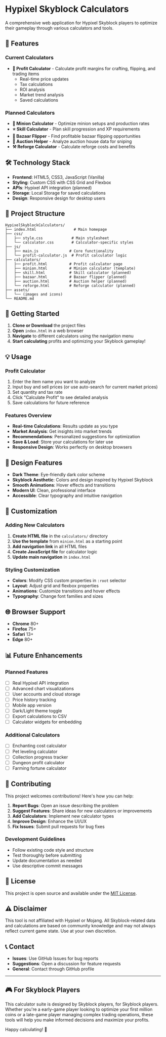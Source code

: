 # Hypixel Skyblock Calculators

A comprehensive web application for Hypixel Skyblock players to optimize their gameplay through various calculators and tools.

## 🎯 Features

### Current Calculators
- **💎 Profit Calculator** - Calculate profit margins for crafting, flipping, and trading items
  - Real-time price updates
  - Tax calculations
  - ROI analysis
  - Market trend analysis
  - Saved calculations

### Planned Calculators
- **🤖 Minion Calculator** - Optimize minion setups and production rates
- **⭐ Skill Calculator** - Plan skill progression and XP requirements
- **🏪 Bazaar Flipper** - Find profitable bazaar flipping opportunities
- **🔨 Auction Helper** - Analyze auction house data for sniping
- **⚒️ Reforge Calculator** - Calculate reforge costs and benefits

## 🛠️ Technology Stack

- **Frontend**: HTML5, CSS3, JavaScript (Vanilla)
- **Styling**: Custom CSS with CSS Grid and Flexbox
- **APIs**: Hypixel API integration (planned)
- **Storage**: Local Storage for saved calculations
- **Design**: Responsive design for desktop users

## 📁 Project Structure

```
HypixelSkyblockCalculators/
├── index.html                 # Main homepage
├── css/
│   ├── style.css             # Main stylesheet
│   └── calculator.css        # Calculator-specific styles
├── js/
│   ├── main.js              # Core functionality
│   └── profit-calculator.js  # Profit calculator logic
├── calculators/
│   ├── profit.html          # Profit calculator page
│   ├── minion.html          # Minion calculator (template)
│   ├── skill.html           # Skill calculator (planned)
│   ├── bazaar.html          # Bazaar flipper (planned)
│   ├── auction.html         # Auction helper (planned)
│   └── reforge.html         # Reforge calculator (planned)
├── assets/
│   └── (images and icons)
└── README.md
```

## 🚀 Getting Started

1. **Clone or Download** the project files
2. **Open** `index.html` in a web browser
3. **Navigate** to different calculators using the navigation menu
4. **Start calculating** profits and optimizing your Skyblock gameplay!

## 💡 Usage

### Profit Calculator
1. Enter the item name you want to analyze
2. Input buy and sell prices (or use auto-search for current market prices)
3. Set quantity and tax rate
4. Click "Calculate Profit" to see detailed analysis
5. Save calculations for future reference

### Features Overview
- **Real-time Calculations**: Results update as you type
- **Market Analysis**: Get insights into market trends
- **Recommendations**: Personalized suggestions for optimization
- **Save & Load**: Store your calculations for later use
- **Responsive Design**: Works perfectly on desktop browsers

## 🎨 Design Features

- **Dark Theme**: Eye-friendly dark color scheme
- **Skyblock Aesthetic**: Colors and design inspired by Hypixel Skyblock
- **Smooth Animations**: Hover effects and transitions
- **Modern UI**: Clean, professional interface
- **Accessible**: Clear typography and intuitive navigation

## 🔧 Customization

### Adding New Calculators

1. **Create HTML file** in the `calculators/` directory
2. **Use the template** from `minion.html` as a starting point
3. **Add navigation link** in all HTML files
4. **Create JavaScript file** for calculator logic
5. **Update main navigation** in `index.html`

### Styling Customization

- **Colors**: Modify CSS custom properties in `:root` selector
- **Layout**: Adjust grid and flexbox properties
- **Animations**: Customize transitions and hover effects
- **Typography**: Change font families and sizes

## 🌐 Browser Support

- **Chrome** 80+
- **Firefox** 75+
- **Safari** 13+
- **Edge** 80+

## 📊 Future Enhancements

### Planned Features
- [ ] Real Hypixel API integration
- [ ] Advanced chart visualizations
- [ ] User accounts and cloud storage
- [ ] Price history tracking
- [ ] Mobile app version
- [ ] Dark/Light theme toggle
- [ ] Export calculations to CSV
- [ ] Calculator widgets for embedding

### Additional Calculators
- [ ] Enchanting cost calculator
- [ ] Pet leveling calculator
- [ ] Collection progress tracker
- [ ] Dungeon profit calculator
- [ ] Farming fortune calculator

## 🤝 Contributing

This project welcomes contributions! Here's how you can help:

1. **Report Bugs**: Open an issue describing the problem
2. **Suggest Features**: Share ideas for new calculators or improvements
3. **Add Calculators**: Implement new calculator types
4. **Improve Design**: Enhance the UI/UX
5. **Fix Issues**: Submit pull requests for bug fixes

### Development Guidelines
- Follow existing code style and structure
- Test thoroughly before submitting
- Update documentation as needed
- Use descriptive commit messages

## 📝 License

This project is open source and available under the [MIT License](LICENSE).

## ⚠️ Disclaimer

This tool is not affiliated with Hypixel or Mojang. All Skyblock-related data and calculations are based on community knowledge and may not always reflect current game state. Use at your own discretion.

## 📞 Contact

- **Issues**: Use GitHub Issues for bug reports
- **Suggestions**: Open a discussion for feature requests
- **General**: Contact through GitHub profile

---

## 🎮 For Skyblock Players

This calculator suite is designed by Skyblock players, for Skyblock players. Whether you're a early-game player looking to optimize your first million coins or a late-game player managing complex trading operations, these tools will help you make informed decisions and maximize your profits.

Happy calculating! 🎯